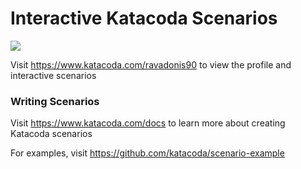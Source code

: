 # Interactive Katacoda Scenarios

[![](http://shields.katacoda.com/katacoda/ravadonis90/count.svg)](https://www.katacoda.com/ravadonis90 "Get your profile on Katacoda.com")

Visit https://www.katacoda.com/ravadonis90 to view the profile and interactive scenarios

### Writing Scenarios
Visit https://www.katacoda.com/docs to learn more about creating Katacoda scenarios

For examples, visit https://github.com/katacoda/scenario-example
